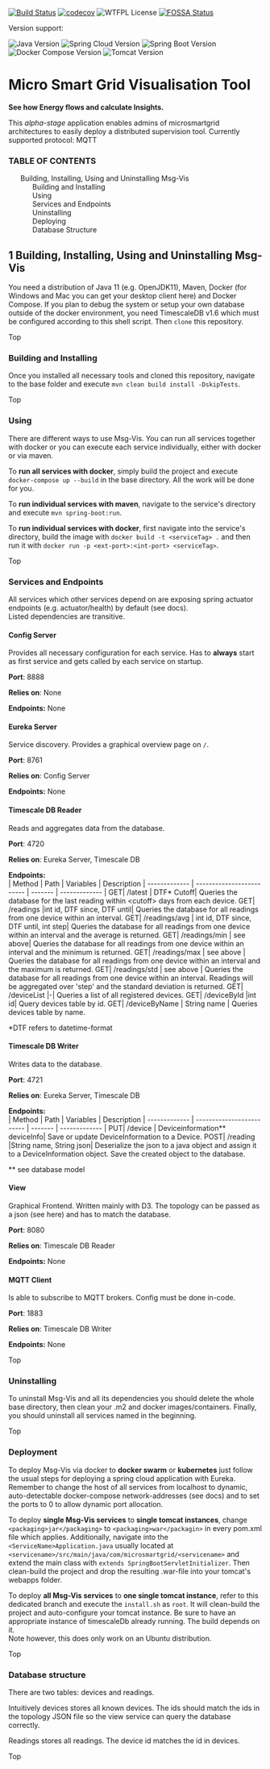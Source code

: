 [![Build Status](https://travis-ci.org/MsgVis/microsmartgrid.svg?branch=master)](https://travis-ci.org/MsgVis/microsmartgrid)
[![codecov](https://codecov.io/gh/MsgVis/microsmartgrid/branch/master/graph/badge.svg)](https://codecov.io/gh/MsgVis/microsmartgrid)
![WTFPL License](https://img.shields.io/badge/License-WTFPL-green "This work is licensed under the WTFPL")
[![FOSSA Status](https://app.fossa.com/api/projects/git%2Bgithub.com%2FMsgVis%2Fmicrosmartgrid.svg?type=shield)](https://app.fossa.com/projects/git%2Bgithub.com%2FMsgVis%2Fmicrosmartgrid?ref=badge_shield)

Version support:

![Java Version](https://img.shields.io/badge/Java%20Version-11-blue)
![Spring Cloud Version](https://img.shields.io/badge/Spring%20Cloud%20Version-Hoxton.SR1-blue)
![Spring Boot Version](https://img.shields.io/badge/Spring%20Boot%20Version-2.2.2.RELEASE-blue)
![Docker Compose Version](https://img.shields.io/badge/Docker%20Compose%20Version-2.4-blue)
![Tomcat Version](https://img.shields.io/badge/Tomcat%20Version-8-blue)


# Micro Smart Grid Visualisation Tool

__See how Energy flows and calculate Insights.__

This *alpha-stage* application enables admins of microsmartgrid architectures to easily deploy a distributed supervision tool. Currently supported protocol: MQTT

<div id="TOC">

### TABLE OF CONTENTS

1. [Building, Installing, Using and Uninstalling Msg-Vis](#1)
    1. [Building and Installing](#1-1)
    2. [Using](#1-2)
    3. [Services and Endpoints](#1-3)
    4. [Uninstalling](#1-4)
    5. [Deploying](#1-5)
    6. [Database Structure](#1-6)

<div id="1">

## 1 Building, Installing, Using and Uninstalling Msg-Vis

You need a distribution of Java 11 (e.g. OpenJDK11), [Maven](https://maven.apache.org/), Docker (for Windows and Mac you can get your desktop client [here](https://www.docker.com/products/docker-desktop)) and [Docker Compose](https://docs.docker.com/compose/install/). If you plan to debug the system or setup your own database outside of the docker environment, you need [TimescaleDB v1.6](https://docs.timescale.com/v1.6/main) which must be configured according to this [shell script](https://github.com/MsgVis/microsmartgrid/blob/master/timescaledb/init_timescaledb.sh). Then `clone` this repository.

[Top](#TOC)
<div id="1-1">

### Building and Installing
Once you installed all necessary tools and cloned this repository, navigate to the base folder and execute `mvn clean build install -DskipTests`.

[Top](#TOC)
<div id="1-2">

### Using
There are different ways to use Msg-Vis. You can run all services together with docker or you can execute each service individually, either with docker or via maven.  

To **run all services with docker**, simply build the project and execute `docker-compose up --build` in the base directory. All the work will be done for you.  

To **run individual services with maven**, navigate to the service's directory and execute `mvn spring-boot:run`.  

To **run individual services with docker**, first navigate into the service's directory, build the image with `docker build -t <serviceTag> .` and then run it with `docker run -p <ext-port>:<int-port> <serviceTag>`.

[Top](#TOC)
<div id="1-3">

### Services and Endpoints

All services which other services depend on are exposing spring actuator endpoints (e.g. actuator/health) by default (see [docs](https://docs.spring.io/spring-boot/docs/current/reference/html/production-ready-features.html#production-ready-endpoints)).  
Listed dependencies are transitive.

#### Config Server

Provides all necessary configuration for each service. Has to **always** start as first service and gets called by each service on startup.  

**Port**: 8888

**Relies on**: None

**Endpoints:** None

#### Eureka Server

Service discovery. Provides a graphical overview page on `/`.

**Port**: 8761

**Relies on**: Config Server

**Endpoints:** None

#### Timescale DB Reader

Reads and aggregates data from the database.

**Port**: 4720

**Relies on**: Eureka Server, Timescale DB

**Endpoints:**  
| Method | Path | Variables | Description |
------------- | ------------------------- | ------- | ------------- |
GET| /latest | DTF* Cutoff| Queries the database for the last reading within \<cutoff\> days from each device.
GET| /readings |int id, DTF since, DTF until| Queries the database for all readings from one device within an interval.
GET| /readings/avg | int id, DTF since, DTF until, int step| Queries the database for all readings from one device within an interval and the average is returned.
GET| /readings/min | see above| Queries the database for all readings from one device within an interval and the minimum is returned.
GET| /readings/max | see above | Queries the database for all readings from one device within an interval and the maximum is returned.
GET| /readings/std | see above | Queries the database for all readings from one device within an interval. Readings will be aggregated over 'step' and the standard deviation is returned.
GET| /deviceList |-| Queries a list of all registered devices.
GET| /deviceById |int id| Query devices table by id.
GET| /deviceByName | String name | Queries devices table by name.  

*DTF refers to datetime-format

#### Timescale DB Writer

Writes data to the database.

**Port**: 4721

**Relies on**: Eureka Server, Timescale DB

**Endpoints:**  
| Method | Path | Variables | Description |
------------- | ------------------------- | ------- | ------------- |
PUT| /device | Deviceinformation** deviceInfo| Save or update DeviceInformation to a Device.
POST| /reading |String name, String json| Deserialize the json to a java object and assign it to a DeviceInformation object. Save the created object to the database.  

** see [database model](https://github.com/MsgVis/microsmartgrid/blob/master/database/src/main/java/com/microsmartgrid/database/model/DeviceInformation.java)

#### View

Graphical Frontend. Written mainly with [D3](https://d3js.org). The topology can be passed as a json (see [here](https://github.com/MsgVis/microsmartgrid/tree/master/view/src/main/resources/static/json)) and has to match the database.

**Port**: 8080

**Relies on**: Timescale DB Reader

**Endpoints:** None

#### MQTT Client

Is able to subscribe to MQTT brokers. Config must be done in-code.

**Port**: 1883

**Relies on**: Timescale DB Writer

**Endpoints:** None

[Top](#TOC)
<div id="1-4">

### Uninstalling

To uninstall Msg-Vis and all its dependencies you should delete the whole base directory, then clean your .m2 and docker images/containers. Finally, you should uninstall all services named in the [beginning](#1).

[Top](#TOC)
<div id="1-5">

### Deployment

To deploy Msg-Vis via docker to **docker swarm** or **kubernetes** just follow the usual steps for deploying a spring cloud application with Eureka. Remember to change the host of all services from localhost to dynamic, auto-detectable docker-compose network-addresses (see [docs](https://docs.docker.com/compose/networking/)) and to set the ports to 0 to allow dynamic port allocation.  

To deploy **single Msg-Vis services** to **single tomcat instances**, change `<packaging>jar</packaging>` to `<packaging>war</packagin>` in every pom.xml file which applies. Additionally, navigate into the `<ServiceName>Application.java` usually located at `<servicename>/src/main/java/com/microsmartgrid/<servicename>` and extend the main class with `extends SpringBootServletInitializer`. Then clean-build the project and drop the resulting .war-file into your tomcat's webapps folder.

To deploy **all Msg-Vis services** to **one single tomcat instance**, refer to this [dedicated branch](https://github.com/MsgVis/microsmartgrid/tree/_single_tomcat_deployment) and execute the `install.sh` as `root`. It will clean-build the project and auto-configure your tomcat instance. Be sure to have an appropriate instance of timescaleDb already running. The build depends on it.  
Note however, this does only work on an Ubuntu distribution.

[Top](#TOC)
<div id="1-6">

### Database structure

There are two tables: devices and readings.

Intuitively devices stores all known devices. The ids should match the ids in the topology JSON file so the view service can query the database correctly.

Readings stores all readings. The device id matches the id in devices.

[Top](#TOC)
